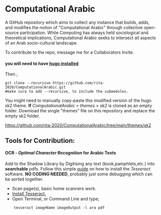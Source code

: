 # Computational Arabic
A GitHub repository which aims to collect any instance that builds, adds, and modifies the notion of "Computational Arabic" through collective open-source participation. While Computing has always held sociological and theoretical implications, Computational Arabic seeks to intersect all aspects of an Arab socio-cultural landscape. 

To contribute to the repo, message me for a Collaborators Invite.
#### you will need to have [hugo installed](https://gohugo.io/getting-started/installing/)

Then ; 

    git clone --recursive https://github.com/rita-2020/ComputationalArabic.git 
    #make sure to add --recursive, to include the submodules.

You might need to manually copy-paste this modified version of the hugo sk2 theme. __If__ 
_ComputationalArabic > themes > sk2_ is cloned as an empty folder. Download the single "themes" file on this repository and replace the empty sk2 folder.

https://github.com/rita-2020/ComputationalArabic/tree/main/themes/sk2 


## Tools for Contribution: 

#### OCR - _Optimal Character Recognition_ for Arabic Texts 
Add to the Shadow Library by Digitising any text (book,pamphlets,etc.) into **searchable** pdfs. Follow this simple [guide](https://rita-2020.github.io/posts/ocr_tutorial/) on how to install the _Tesseract_ software. **NO CODING NEEDED**, probably just some debugging which can be sorted together. 

* Scan page(s), basic home scanners work.
* [Install Tesseract.](https://rita-2020.github.io/posts/ocr_tutorial/)
* Open Terminal, or Command Line and type; 

```
    tesseract imageName imageOutput -l ara pdf
```
   
     






